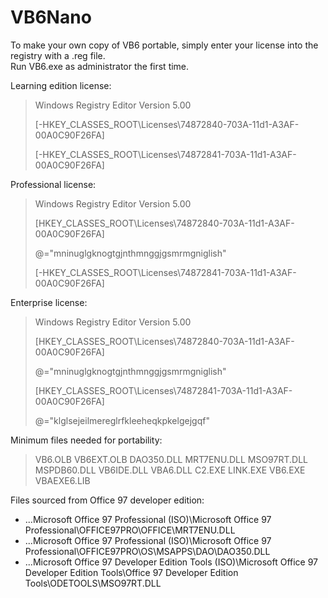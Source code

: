 # VB6Nano
To make your own copy of VB6 portable, simply enter your license into the registry with a .reg file.  
Run VB6.exe as administrator the first time.

Learning edition license:
>Windows Registry Editor Version 5.00
>
>[-HKEY_CLASSES_ROOT\Licenses\74872840-703A-11d1-A3AF-00A0C90F26FA]
>
>[-HKEY_CLASSES_ROOT\Licenses\74872841-703A-11d1-A3AF-00A0C90F26FA]


Professional license:
>Windows Registry Editor Version 5.00
>
>[HKEY_CLASSES_ROOT\Licenses\74872840-703A-11d1-A3AF-00A0C90F26FA]
>
>@="mninuglgknogtgjnthmnggjgsmrmgniglish"
>
>[-HKEY_CLASSES_ROOT\Licenses\74872841-703A-11d1-A3AF-00A0C90F26FA]


Enterprise license:
>Windows Registry Editor Version 5.00
>
>[HKEY_CLASSES_ROOT\Licenses\74872840-703A-11d1-A3AF-00A0C90F26FA]
>
>@="mninuglgknogtgjnthmnggjgsmrmgniglish"
>
>[HKEY_CLASSES_ROOT\Licenses\74872841-703A-11d1-A3AF-00A0C90F26FA]
>
>@="klglsejeilmereglrfkleeheqkpkelgejgqf"

Minimum files needed for portability:

>VB6.OLB
>VB6EXT.OLB
>DAO350.DLL
>MRT7ENU.DLL
>MSO97RT.DLL
>MSPDB60.DLL
>VB6IDE.DLL
>VBA6.DLL
>C2.EXE
>LINK.EXE
>VB6.EXE
>VBAEXE6.LIB
>
Files sourced from Office 97 developer edition:
* ...Microsoft Office 97 Professional (ISO)\Microsoft Office 97 Professional\OFFICE97PRO\OFFICE\MRT7ENU.DLL
* ...Microsoft Office 97 Professional (ISO)\Microsoft Office 97 Professional\OFFICE97PRO\OS\MSAPPS\DAO\DAO350.DLL
* ...Microsoft Office 97 Developer Edition Tools (ISO)\Microsoft Office 97 Developer Edition Tools\Office 97 Developer Edition Tools\ODETOOLS\MSO97RT.DLL
